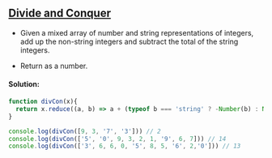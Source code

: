 ## [Divide and Conquer](https://www.codewars.com/kata/57eaec5608fed543d6000021)

- Given a mixed array of number and string representations of integers, add up the non-string integers and subtract the total of the string integers.

- Return as a number.


#### Solution:

```js
function divCon(x){
  return x.reduce((a, b) => a + (typeof b === 'string' ? -Number(b) : Number(b)), 0)
}

console.log(divCon([9, 3, '7', '3'])) // 2
console.log(divCon(['5', '0', 9, 3, 2, 1, '9', 6, 7])) // 14
console.log(divCon(['3', 6, 6, 0, '5', 8, 5, '6', 2,'0'])) // 13
```
